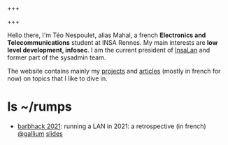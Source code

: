 +++

+++

Hello there, I'm Téo Nespoulet, alias Mahal, a french **Electronics and Telecommunications** student at INSA Rennes. My main interests are **low level development, infosec**. I am the current president of [InsaLan](https://insalan.fr) and former part of the sysadmin team.

The website contains mainly my [projects](/projects) and [articles](/articles) (mostly in french for now) on topics that I like to dive in.

# ls ~/rumps
- [barbhack 2021](https://www.barbhack.fr/en/): running a LAN in 2021: a retrospective (in french) [@gallium](https://darkgallium.github.io) [slides](https://darkgallium.github.io/rump-barbhack-2021/#/)